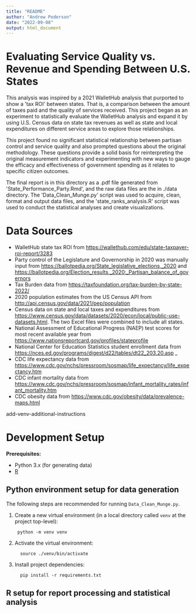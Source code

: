 ```yaml
---
title: "README"
author: "Andrew Pederson"
date: "2022-09-08"
output: html_document
---
```


# Evaluating Service Quality vs. Revenue and Spending Between U.S. States

This analysis was inspired by a 2021 WalletHub analysis that purported to show a 'tax ROI' between states. That is, a comparison between the amount of taxes paid and the quality of services received. This project began as an experiment to statistically evaluate the WalletHub analysis and expand it by using U.S. Census data on state tax revenues as well as state and local expenditures on different service areas to explore those relationships.

This project found no significant statistical relationship between partisan control and service quality and also prompted questions about the original methodology. These questions provide a solid basis for reinterpreting the original measurement indicators and experimenting with new ways to gauge the efficacy and effectiveness of government spending as it relates to specific citizen outcomes.

The final report is in this directory as a .pdf file generated from 'State_Performance_Party.Rmd', and the raw data files are the in ./data directory. The 'Data_Clean_Munge.py' script was used to acquire, clean, format and output data files, and the 'state_ranks_analysis.R' script was used to conduct the statistical analyses and create visualizations.

# Data Sources

-   WalletHub state tax ROI from <https://wallethub.com/edu/state-taxpayer-roi-report/3283>
-   Party control of the Legislature and Governorship in 2020 was manually input from <https://ballotpedia.org/State_legislative_elections,_2020> and <https://ballotpedia.org/Election_results,_2020:_Partisan_balance_of_governors>
-   Tax Burden data from <https://taxfoundation.org/tax-burden-by-state-2022/>
-   2020 population estimates from the US Census API from <http://api.census.gov/data/2021/pep/population>
-   Census data on state and local taxes and expenditures from <https://www.census.gov/data/datasets/2020/econ/local/public-use-datasets.html>. The two Excel files were combined to include all states.
-   National Assessment of Educational Progress (NAEP) test scores for most recent available year from <https://www.nationsreportcard.gov/profiles/stateprofile>
-   National Center for Education Statistics student enrollment data from <https://nces.ed.gov/programs/digest/d22/tables/dt22_203.20.asp> \_
-   CDC life expectancy data from <https://www.cdc.gov/nchs/pressroom/sosmap/life_expectancy/life_expectancy.htm>
-   CDC infant mortality data from <https://www.cdc.gov/nchs/pressroom/sosmap/infant_mortality_rates/infant_mortality.htm>
-   CDC obesity data from <https://www.cdc.gov/obesity/data/prevalence-maps.html>

add-venv-additional-instructions
# Development Setup

**Prerequisites:**
  - Python 3.x (for generating data)
  - [R](https://mirror.las.iastate.edu/CRAN/)

## Python environment setup for data generation

The following steps are recommended for running `Data_Clean_Munge.py`.

1. Create a new virtual environment (in a local directory called `venv` at the project top-level):

        python -m venv venv
2. Activate the virtual environment:

         source ./venv/bin/activate
3. Install project dependencies:

         pip install -r requirements.txt

## R setup for report processing and statistical analysis
